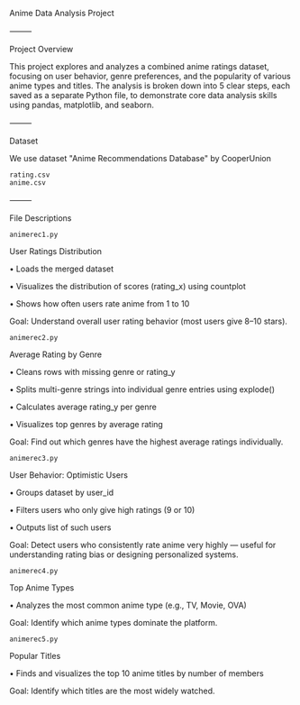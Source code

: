 Anime Data Analysis Project

⸻

Project Overview

  This project explores and analyzes a combined anime ratings dataset, focusing on user behavior, genre preferences, and the popularity of various anime types and titles. The analysis is broken down into 5 clear steps, each saved as a separate Python file, to demonstrate core data analysis skills using pandas, matplotlib, and seaborn.

⸻

Dataset

  We use dataset "Anime Recommendations Database" by CooperUnion
  
  	rating.csv
   	anime.csv

⸻

File Descriptions


	animerec1.py

User Ratings Distribution

• Loads the merged dataset
	 
• Visualizes the distribution of scores (rating_x) using countplot
	 
• Shows how often users rate anime from 1 to 10

Goal:
Understand overall user rating behavior (most users give 8–10 stars).

	animerec2.py

Average Rating by Genre
  
• Cleans rows with missing genre or rating_y
 
• Splits multi-genre strings into individual genre entries using explode()
   
• Calculates average rating_y per genre
   
• Visualizes top genres by average rating

Goal:
Find out which genres have the highest average ratings individually.

	animerec3.py

User Behavior: Optimistic Users

• Groups dataset by user_id
 
• Filters users who only give high ratings (9 or 10)
 
• Outputs list of such users

Goal:
Detect users who consistently rate anime very highly — useful for understanding rating bias or designing personalized systems.

	animerec4.py

Top Anime Types

• Analyzes the most common anime type (e.g., TV, Movie, OVA)

Goal:
Identify which anime types dominate the platform.

	animerec5.py

Popular Titles

• Finds and visualizes the top 10 anime titles by number of members

Goal:
Identify which titles are the most widely watched.
